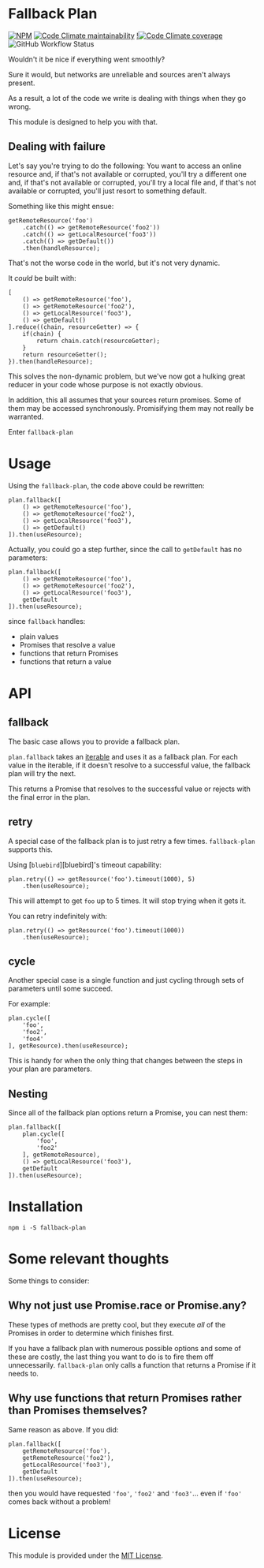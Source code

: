 # Fallback Plan

[![NPM](https://nodei.co/npm/@dancrumb/fallback-plan.png?downloads=true&downloadRank=true&stars=true)](https://nodei.co/npm/@dancrumb/fallback-plan/)
[![Code Climate maintainability](https://img.shields.io/codeclimate/maintainability/dancrumb/fallback-plan?style=for-the-badge)](https://codeclimate.com/github/dancrumb/fallback-plan)
[!![Code Climate coverage](https://img.shields.io/codeclimate/coverage/dancrumb/fallback-plan?style=for-the-badge)](https://codeclimate.com/github/dancrumb/fallback-plan/coverage)
![GitHub Workflow Status](https://img.shields.io/github/workflow/status/dancrumb/fallback-plan/Build%20and%20Test?style=for-the-badge)


Wouldn't it be nice if everything went smoothly?

Sure it would, but networks are unreliable and sources aren't always present.

As a result, a lot of the code we write is dealing with things when they go wrong.

This module is designed to help you with that.

## Dealing with failure

Let's say you're trying to do the following: You want to access an online resource and, if that's 
not available or corrupted, you'll try a different one and, if that's not available or corrupted, 
you'll try a local file and, if that's not available or corrupted, you'll just resort to something default.

Something like this might ensue:

```
getRemoteResource('foo')
    .catch(() => getRemoteResource('foo2'))
    .catch(() => getLocalResource('foo3'))
    .catch(() => getDefault())
    .then(handleResource);
```

That's not the worse code in the world, but it's not very dynamic.

It _could_ be built with:

```
[
    () => getRemoteResource('foo'),
    () => getRemoteResource('foo2'),
    () => getLocalResource('foo3'),
    () => getDefault()
].reduce((chain, resourceGetter) => {
    if(chain) {
        return chain.catch(resourceGetter);
    }
    return resourceGetter();
}).then(handleResource);
```
This solves the non-dynamic problem, but we've now got a hulking great reducer in your code
whose purpose is not exactly obvious.

In addition, this all assumes that your sources return promises. Some of them may be accessed
synchronously. Promisifying them may not really be warranted.

Enter `fallback-plan`

# Usage

Using the `fallback-plan`, the code above could be rewritten:

```
plan.fallback([
    () => getRemoteResource('foo'),
    () => getRemoteResource('foo2'),
    () => getLocalResource('foo3'),
    () => getDefault()
]).then(useResource);
```

Actually, you could go a step further, since the call to `getDefault` has no parameters:
```
plan.fallback([
    () => getRemoteResource('foo'),
    () => getRemoteResource('foo2'),
    () => getLocalResource('foo3'),
    getDefault
]).then(useResource);
```
since `fallback` handles:

- plain values
- Promises that resolve a value
- functions that return Promises
- functions that return a value

# API

## fallback
The basic case allows you to provide a fallback plan.

`plan.fallback` takes an [iterable][iterable] and uses it as a fallback plan. For each value in
the iterable, if it doesn't resolve to a successful value, the fallback plan will try the next.

This returns a Promise that resolves to the successful value or rejects with the final error in
the plan.

## retry
A special case of the fallback plan is to just retry a few times. `fallback-plan` supports this.

Using [`bluebird`][bluebird]'s timeout capability:

```
plan.retry(() => getResource('foo').timeout(1000), 5)
    .then(useResource);
```

This will attempt to get `foo` up to 5 times. It will stop trying when it gets it.

You can retry indefinitely with:
```
plan.retry(() => getResource('foo').timeout(1000))
    .then(useResource);
```
## cycle
Another special case is a single function and just cycling through sets of parameters until some
succeed.

For example:

```
plan.cycle([
    'foo',
    'foo2',
    'foo4'
], getResource).then(useResource);
```

This is handy for when the only thing that changes between the steps in your plan are parameters.

## Nesting

Since all of the fallback plan options return a Promise, you can nest them:

```
plan.fallback([
    plan.cycle([
        'foo',
        'foo2'
    ], getRemoteResource),
    () => getLocalResource('foo3'),
    getDefault
]).then(useResource);
```

# Installation

```
npm i -S fallback-plan
```

# Some relevant thoughts

Some things to consider:

## Why not just use Promise.race or Promise.any?
These types of methods are pretty cool, but they execute *all* of the Promises in order to determine
which finishes first.

If you have a fallback plan with numerous possible options and some of these are costly, the last thing
you want to do is to fire them off unnecessarily. `fallback-plan` only calls a function
that returns a Promise if it needs to.

## Why use functions that return Promises rather than Promises themselves?
Same reason as above. If you did:

```
plan.fallback([
    getRemoteResource('foo'),
    getRemoteResource('foo2'),
    getLocalResource('foo3'),
    getDefault
]).then(useResource);
```

then you would have requested `'foo'`, `'foo2'` and `'foo3'`... even if `'foo'` comes back 
without a problem!


# License
This module is provided under the [MIT License](MIT).

[MIT]: https://spdx.org/licenses/MIT
[iterable]: https://developer.mozilla.org/en-US/docs/Web/JavaScript/Reference/Iteration_protocols#iterable
